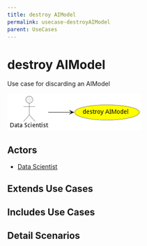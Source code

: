 ```yaml
---
title: destroy AIModel
permalink: usecase-destroyAIModel
parent: UseCases
---
```

# destroy AIModel

Use case for discarding an AIModel

![Activities Diagram](./Activities.png)

## Actors

* [Data Scientist](actor-datascientist)





## Extends Use Cases







## Includes Use Cases



## Detail Scenarios





